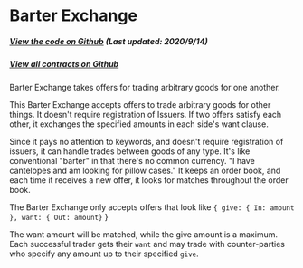 # Barter Exchange

<Zoe-Version/>

##### [View the code on Github](https://github.com/Agoric/agoric-sdk/blob/a564c6081976d7b66b3cdf54e0ba8903c8f1ee6d/packages/zoe/src/contracts/barterExchange.js) (Last updated: 2020/9/14)
##### [View all contracts on Github](https://github.com/Agoric/agoric-sdk/tree/master/packages/zoe/src/contracts)

Barter Exchange takes offers for trading arbitrary goods for one another.

This Barter Exchange accepts offers to trade arbitrary goods for other
things. It doesn't require registration of Issuers. If two offers satisfy
each other, it exchanges the specified amounts in each side's want clause.

Since it pays no attention to keywords, and doesn't require
registration of issuers, it can handle trades between goods of any
type. It's like conventional "barter" in that there's no common
currency. "I have cantelopes and am looking for pillow cases." It
keeps an order book, and each time it receives a new offer, it looks
for matches throughout the order book. 

The Barter Exchange only accepts offers that look like
`{ give: { In: amount }, want: { Out: amount}` }

The want amount will be matched, while the give amount is a maximum. Each
successful trader gets their `want` and may trade with counter-parties who
specify any amount up to their specified `give`.
